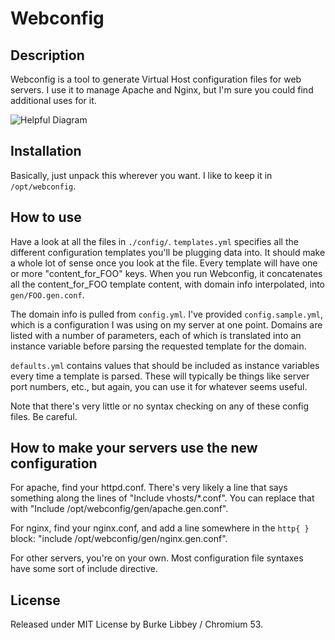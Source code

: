 # Webconfig

## Description

Webconfig is a tool to generate Virtual Host configuration files for web servers. I use it to manage Apache and Nginx, but I'm sure you could find additional uses for it.

![Helpful Diagram](http://github.com/burke/webconfig/raw/master/webconfig.png)

## Installation

Basically, just unpack this wherever you want. I like to keep it in `/opt/webconfig`.

## How to use

Have a look at all the files in `./config/`. `templates.yml` specifies all the different configuration templates you'll be plugging data into. It should make a whole lot of sense once you look at the file. Every template will have one or more "content_for_FOO" keys. When you run Webconfig, it concatenates all the content_for_FOO template content, with domain info interpolated, into `gen/FOO.gen.conf`. 

The domain info is pulled from `config.yml`. I've provided `config.sample.yml`, which is a configuration I was using on my server at one point. Domains are listed with a number of parameters, each of which is translated into an instance variable before parsing the requested template for the domain.

`defaults.yml` contains values that should be included as instance variables every time a template is parsed. These will typically be things like server port numbers, etc., but again, you can use it for whatever seems useful.

Note that there's very little or no syntax checking on any of these config files. Be careful.

## How to make your servers use the new configuration

For apache, find your httpd.conf. There's very likely a line that says something along the lines of "Include vhosts/*.conf". You can replace that with "Include /opt/webconfig/gen/apache.gen.conf".

For nginx, find your nginx.conf, and add a line somewhere in the `http{ }` block: "include /opt/webconfig/gen/nginx.gen.conf".

For other servers, you're on your own. Most configuration file syntaxes have some sort of include directive.

## License

Released under MIT License by Burke Libbey / Chromium 53.
